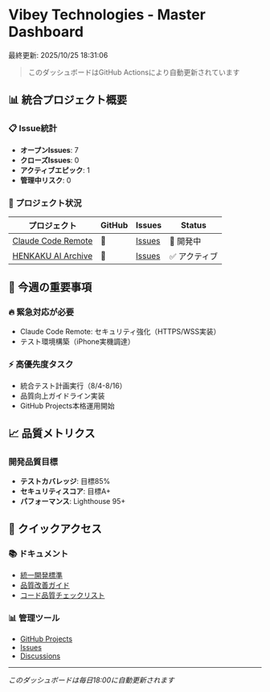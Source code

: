 # Vibey Technologies - Master Dashboard

最終更新: 2025/10/25 18:31:06

> このダッシュボードはGitHub Actionsにより自動更新されています

## 📊 統合プロジェクト概要

### 📋 Issue統計
- **オープンIssues**: 7
- **クローズIssues**: 0
- **アクティブエピック**: 1
- **管理中リスク**: 0

### 🎯 プロジェクト状況

| プロジェクト | GitHub | Issues | Status |
|------------|--------|--------|--------|
| [Claude Code Remote](https://github.com/sparkminan/claude-code-remote) | 🔗 | [Issues](https://github.com/sparkminan/claude-code-remote/issues) | 🚧 開発中 |
| [HENKAKU AI Archive](https://github.com/sparkminan/henkaku-ai-archive) | 🔗 | [Issues](https://github.com/sparkminan/henkaku-ai-archive/issues) | ✅ アクティブ |

## 🚨 今週の重要事項

### 🔥 緊急対応が必要
- Claude Code Remote: セキュリティ強化（HTTPS/WSS実装）
- テスト環境構築（iPhone実機調達）

### ⚡ 高優先度タスク
- 統合テスト計画実行（8/4-8/16）
- 品質向上ガイドライン実装
- GitHub Projects本格運用開始

## 📈 品質メトリクス

### 開発品質目標
- **テストカバレッジ**: 目標85%
- **セキュリティスコア**: 目標A+
- **パフォーマンス**: Lighthouse 95+

## 🔗 クイックアクセス

### 📚 ドキュメント
- [統一開発標準](./UNIFIED_DEVELOPMENT_STANDARDS.md)
- [品質改善ガイド](./QUALITY_IMPROVEMENT_GUIDE.md)
- [コード品質チェックリスト](./CODE_QUALITY_CHECKLIST.md)

### 📊 管理ツール
- [GitHub Projects](https://github.com/sparkminan/vibey-tech-management/projects)
- [Issues](https://github.com/sparkminan/vibey-tech-management/issues)
- [Discussions](https://github.com/sparkminan/vibey-tech-management/discussions)

---

*このダッシュボードは毎日18:00に自動更新されます*
